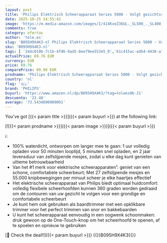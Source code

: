 ```yaml
---
layout: post
title: 'Philips Elektrisch Scheerapparaat Series 5000 - Volgt gezichtscontouren - Geavanceerd Display - Nat en droog - 50 Minuten Draadloos scheren - Precisietrimmer - Eenvoudig reinigen - S5466/18'
date: 2025-10-25 14:55:42
image: 'https://m.media-amazon.com/images/I/414KxeZ36UL._SL500_._SL400_.jpg'
comments: true
category: ofertas
author: 'tole.es'
slug: 'B095H9X4K3-nl Philips Elektrisch Scheerapparaat Series 5000 - Volgt...'
sku: 'B095H9X4K3-nl'
tags: [ '244c010b-7c1b-4fd6-9ad5-8ee79ee553e5_0','61c415ac-edb4-4436-a76d-b8630f480700_0','902636a6-a1df-4da6-bd0e-12a4b3357c54_0','Arborist Merchandising Root','Baby/HPC/PCA','Babyproducten','Beauty','Beauty & persoonlijke verzorging','Elektrische roterende scheerapparaten mannen','Elektrische scheerapparaten','Elektrische scheerapparaten heren','Gezondheid & persoonlijke verzorging','Haarverzorging','Mannelijke verzorging','Persoonlijke Verzorgingsapparaten','Scheer- & ontharingsproducten','Scheren en ontharen','Self Service','Special Features Stores','Topkeuzes in Persoonlijke verzorging','philips','🇳🇱', ]
actualPrice: 69.76 EUR
currency: EUR
price: 69.76
comparePrice: 89.99 EUR
prodname: 'Philips Elektrisch Scheerapparaat Series 5000 - Volgt gezichtscontouren - Geavanceerd Display - Nat en droog - 50 Minuten Draadloos scheren - Precisietrimmer - Eenvoudig reinigen - S5466/18'
country: 'nl'
flag: '🇳🇱'
brand: 'PHILIPS'
buyurl: 'https://www.amazon.nl/dp/B095H9X4K3/?tag=tolees0b-21'
descuento: '22.48'
average: '73.5434090909091'
---
```


You've got [{{< param title >}}]({{< param buyurl >}}) at the following link:

[![{{< param prodname >}}]({{< param image >}})]({{< param buyurl >}})

ℹ️:

- 100% waterdicht, ontworpen om langer mee te gaan: 1 uur volledig opladen voor 50 minuten looptijd, 5 minuten snel opladen, en 2 jaar levensduur van zelfslijpende mesjes, zodat u elke dag kunt genieten van ultieme betrouwbaarheid
- Van het #1 merk voor elektrische scheerapparaten¹: geniet van een schone, comfortabele scheerbeurt; Met 27 zelfslijpende mesjes en 55.000 knipbewegingen per minuut scheer je elke haartjes effectief
- Het elektrische scheerapparaat van Philips biedt optimaal huidcomfort: volledig flexibele scheerhoofden kunnen 360 graden worden gedraaid om de contouren van uw gezicht te volgen voor een grondige en comfortabele scheerbeurt
- Je kunt hem ook gebruiken als baardtrimmer met een opklikbare trimmer voor het perfect trimmen van snor en bakkebaarden
- U kunt het scheerapparaat eenvoudig in een oogwenk schoonmaken: druk gewoon op de One-Touch-knop om het scheerhoofd te openen, af te spoelen en opnieuw te gebruiken

[🛒 Check the deal!!]({{< param buyurl >}})
{{<world>}}B095H9X4K3{{</world>}}
